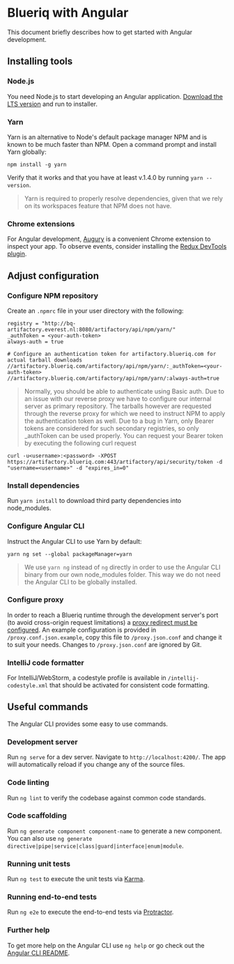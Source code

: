 # Blueriq with Angular

This document briefly describes how to get started with Angular development.

## Installing tools

### Node.js

You need Node.js to start developing an Angular application. [Download the LTS version][NodeJS]
and run to installer.

### Yarn

Yarn is an alternative to Node's default package manager NPM and is known to be much faster than NPM. Open a command
prompt and install Yarn globally:

```
npm install -g yarn
```

Verify that it works and that you have at least v.1.4.0 by running `yarn --version`.

> Yarn is required to properly resolve dependencies, given that we rely on its workspaces feature that NPM does not have.

### Chrome extensions

For Angular development, [Augury] is a convenient Chrome extension to inspect your app. To
observe events, consider installing the [Redux DevTools plugin].

## Adjust configuration

### Configure NPM repository

Create an `.npmrc` file in your user directory with the following:

```
registry = "http://bq-artifactory.everest.nl:8080/artifactory/api/npm/yarn/"
_authToken = <your-auth-token>
always-auth = true
 
# Configure an authentication token for artifactory.blueriq.com for actual tarball downloads
//artifactory.blueriq.com/artifactory/api/npm/yarn/:_authToken=<your-auth-token>
//artifactory.blueriq.com/artifactory/api/npm/yarn/:always-auth=true
```

> Normally, you should be able to authenticate using Basic auth. Due to an issue with our reverse proxy we have to
configure our internal server as primary repository. The tarballs however are requested through the reverse proxy
for which we need to instruct NPM to apply the authentication token as well. Due to a bug in Yarn, only Bearer tokens
are considered for such secondary registries, so only _authToken can be used properly. You can request your Bearer
token by executing the following curl request
```
curl -u<username>:<password> -XPOST https://artifactory.blueriq.com:443/artifactory/api/security/token -d "username=<username>" -d "expires_in=0"
```

### Install dependencies

Run `yarn install` to download third party dependencies into node_modules.

### Configure Angular CLI

Instruct the Angular CLI to use Yarn by default:

```
yarn ng set --global packageManager=yarn
```

> We use `yarn ng` instead of `ng` directly in order to use the Angular CLI binary from our own node_modules folder.
This way we do not need the Angular CLI to be globally installed.

### Configure proxy

In order to reach a Blueriq runtime through the development server's port (to avoid cross-origin request limitations)
a [proxy redirect must be configured][proxy.conf.json]. An example configuration is provided in `/proxy.conf.json.example`, copy this file
to `/proxy.json.conf` and change it to suit your needs. Changes to `/proxy.json.conf` are ignored by Git.

### IntelliJ code formatter

For IntelliJ/WebStorm, a codestyle profile is available in `/intellij-codestyle.xml` that should be activated for consistent code formatting.

## Useful commands

The Angular CLI provides some easy to use commands.

### Development server

Run `ng serve` for a dev server. Navigate to `http://localhost:4200/`. The app will automatically reload if you change any of the source files.

### Code linting

Run `ng lint` to verify the codebase against common code standards.

### Code scaffolding

Run `ng generate component component-name` to generate a new component. You can also use `ng generate directive|pipe|service|class|guard|interface|enum|module`.

### Running unit tests

Run `ng test` to execute the unit tests via [Karma].

### Running end-to-end tests

Run `ng e2e` to execute the end-to-end tests via [Protractor].

### Further help

To get more help on the Angular CLI use `ng help` or go check out the [Angular CLI README].

[NodeJS]: https://nodejs.org/en/download/
[Augury]: https://augury.angular.io
[Redux DevTools plugin]: https://chrome.google.com/webstore/detail/redux-devtools/lmhkpmbekcpmknklioeibfkpmmfibljd?hl=en
[proxy.conf.json]: https://github.com/angular/angular-cli/blob/f72472291414552d9deaf6e6b919c6e651395e2e/docs/documentation/stories/proxy.md
[Karma]: https://karma-runner.github.io
[Protractor]: http://www.protractortest.org/
[Angular CLI README]: https://github.com/angular/angular-cli/blob/master/README.md
